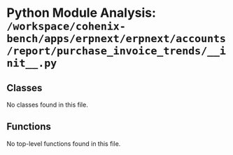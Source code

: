 # Python Module Analysis: `/workspace/cohenix-bench/apps/erpnext/erpnext/accounts/report/purchase_invoice_trends/__init__.py`

## Classes

No classes found in this file.


## Functions

No top-level functions found in this file.
